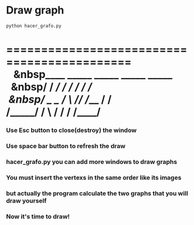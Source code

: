 # Draw graph
```python
python hacer_grafo.py
```
============================================  
&nbsp;&nbsp;&nbsp;&nbsp____    _____   _____   _____  _____  
&nbsp;&nbsp;&nbsp/       / ___/  /    /  /      /    /  
&nbsp;&nbsp/  _ _  /   \   /____/  /___   /    /  
/_____/ /     \ /    /  /      /____/     
============================================  

### Use Esc button to close(destroy) the window
### Use space bar button to refresh the draw
### hacer_grafo.py you can add more windows to draw graphs
### You must insert the vertexs in the same order like its images
### but actually the program calculate the two graphs that you will draw yourself
### Now it's time to draw!

